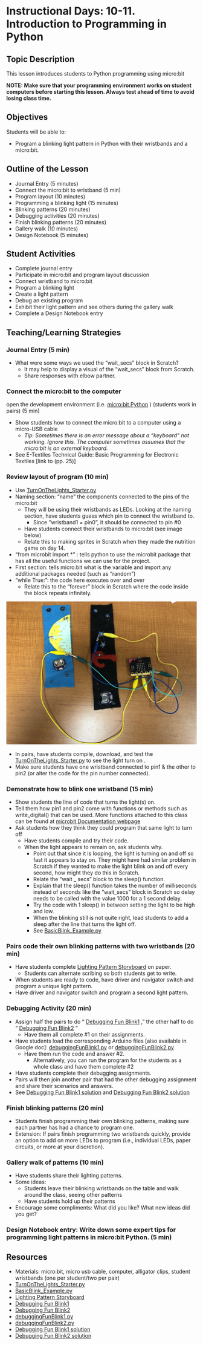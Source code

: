 # Instructional Days: 10-11. Introduction to Programming in Python
## Topic Description
This lesson introduces students to Python programming using micro:bit

**NOTE: Make sure that your programming environment works on student computers before starting this lesson. Always test ahead of time to avoid losing class time.**

## Objectives
Students will be able to:
* Program a blinking light pattern in Python with their wristbands and a micro:bit.

## Outline of the Lesson
* Journal Entry (5 minutes)
* Connect the micro:bit to wristband (5 min)
* Program layout (10 minutes)
* Programming a blinking light (15 minutes)
* Blinking patterns (20 minutes)
* Debugging activities (20 minutes)
* Finish blinking patterns (20 minutes)
* Gallery walk (10 minutes)
* Design Notebook (5 minutes)

## Student Activities
* Complete journal entry
* Participate in micro:bit and program layout discussion
* Connect wristband to micro:bit
* Program a blinking light
* Create a light pattern
* Debug an existing program
* Exhibit their light pattern and see others during the gallery walk
* Complete a Design Notebook entry

## Teaching/Learning Strategies 
### Journal Entry  (5 min)
* What were some ways we used the “wait_secs” block in Scratch?
	* It may help to display a visual of the “wait_secs” block from Scratch.
	* Share responses with elbow partner.

### Connect the micro:bit to the computer
open the development environment (i.e.  [micro:bit Python](https://python.microbit.org/) ) (students work in pairs) (5 min)
* Show students how to connect the micro:bit to a computer using a micro-USB cable
	* *Tip: Sometimes there is an error message about a “keyboard” not working. Ignore this. The computer sometimes assumes that the micro:bit is an external keyboard.*
* See E-Textiles Technical Guide: Basic Programming for Electronic Textiles [link to (pp. 25)]

### Review layout of program (10 min)
* Use  [TurnOnTheLights_Starter.py](TurnOnTheLights_Starter.py) 
* Naming section: “name” the components connected to the pins of the micro:bit
	* They will be using their wristbands as LEDs. Looking at the naming section, have students guess which pin to connect the wristband to.
		* Since ”wristband1 = pin0”, it should be connected to pin #0
	* Have students connect their wristbands to micro:bit (see image below)
	* Relate this to making sprites in Scratch when they made the nutrition game on day 14.
* “from microbit import *” : tells python to use the microbit package that has all the useful functions we can use for the project.
* First section: tells micro:bit what is the variable and import any additional packages needed (such as “random”)
* “while True:”: the code here executes over and over
	* Relate this to the “forever” block in Scratch where the code inside the block repeats infinitely.

![](connection.jpg)

* In pairs, have students compile, download, and test the  [TurnOnTheLights_Starter.py](TurnOnTheLights_Starter.py)  to see the light turn on .
* Make sure students have one wristband connected to pin1 & the other to pin2 (or alter the code for the pin number connected).

### Demonstrate how to blink one wristband (15 min)
* Show students the line of code that turns the light(s) on.
* Tell them how pin1 and pin2 come with functions or methods such as write_digital() that can be used. More functions attached to this class can be found at  [microbit Documentation webpage ](https://microbit-micropython.readthedocs.io/en/latest/pin.html#classes) 
* Ask students how they think they could program that same light to turn off
	* Have students compile and try their code.
	* When the light appears to remain on, ask students why.
		* Point out that since it is looping, the light is turning on and off so fast it appears to stay on. They might have had similar problem in Scratch if they wanted to make the light blink on and off every second, how might they do this in Scratch.
		* Relate the “wait _ secs” block to the sleep() function.
		* Explain that the sleep() function takes the number of milliseconds instead of seconds like the “wait_secs” block in Scratch so delay needs to be called with the value 1000 for a 1 second delay.
		* Try the code with 1 sleep() in between setting the light to be high and low.
		* When the blinking still is not quite right, lead students to add a sleep after the line that turns the light off.
		* See  [BasicBlink_Example.py](BasicBlink_Example.py) 

### Pairs code their own blinking patterns with two wristbands (20 min)
* Have students complete  [Lighting Pattern Storyboard](https://docs.google.com/document/d/1Y6XsWdL7JIx3-EoOrMDvBs-pz7bQFufJ_Pg749CLt7I/edit?usp=sharing)  on paper.
	* Students can alternate scribing so both students get to write.
* When students are ready to code, have driver and navigator switch and program a unique light pattern.
* Have driver and navigator switch and program a second light pattern.

### Debugging Activity (20 min)
* Assign half the pairs to do “ [Debugging Fun Blink1](https://drive.google.com/open?id=1XiKwBOeR_Buyu1HWJrR9ZIfAcm6Tp4pcJUhaopGWC9w) ,” the other half to do “ [Debugging Fun Blink2](https://drive.google.com/open?id=1l9WaxSVIrgN1CAR5yfL5JMHe8Orx-vFBW3Zmna-AkbA) ”
	* Have them all complete #1 on their assignments.
* Have students load the corresponding Arduino files [also available in Google doc]:  [debuggingFunBlink1.py](debuggingFunBlink1.py)  or  [debuggingFunBlink2.py](debuggingFunBlink2.py) 
	* Have them run the code and answer #2.
		* Alternatively, you can run the program for the students as a whole class and have them complete #2
* Have students complete their debugging assignments.
* Pairs will then join another pair that had the other debugging assignment and share their scenarios and answers.
* See  [Debugging Fun Blink1 solution](https://drive.google.com/open?id=1gRCYS96F1M0MwZtKrh8d9vS3v8a3DDfbnEKEXRJeNAk)  and  [Debugging Fun Blink2 solution](https://drive.google.com/open?id=1GluZMARhv5adURJh7DPFzaup5R806opPvPFxYbZoH1Q) 

### Finish blinking patterns (20 min)
* Students finish programming their own blinking patterns, making sure each partner has had a chance to program one.
* Extension: If pairs finish programming two wristbands quickly, provide an option to add on more LEDs to program (i.e., individual LEDs, paper circuits, or more at your discretion).

### Gallery walk of patterns (10 min)
* Have students share their lighting patterns. 
* Some ideas: 
	* Students leave their blinking wristbands on the table and walk around the class, seeing other patterns
	* Have students hold up their patterns
* Encourage some compliments: What did you like? What new ideas did you get?

### Design Notebook entry: Write down some expert tips for programming light patterns in micro:bit Python. (5 min)


## Resources
* Materials: micro:bit, micro usb cable, computer, alligator clips, student wristbands (one per student/two per pair)
*  [TurnOnTheLights_Starter.py](TurnOnTheLights_Starter.py) 
*  [BasicBlink_Example.py](BasicBlink_Example.py) 
*  [Lighting Pattern Storyboard](https://docs.google.com/document/d/1Y6XsWdL7JIx3-EoOrMDvBs-pz7bQFufJ_Pg749CLt7I/edit?usp=sharing) 
*  [Debugging Fun Blink1](https://drive.google.com/open?id=1XiKwBOeR_Buyu1HWJrR9ZIfAcm6Tp4pcJUhaopGWC9w)  
*  [Debugging Fun Blink2](https://drive.google.com/open?id=1l9WaxSVIrgN1CAR5yfL5JMHe8Orx-vFBW3Zmna-AkbA) 
*  [debuggingFunBlink1.py](debuggingFunBlink1.py) 
*  [debuggingFunBlink2.py](debuggingFunBlink2.py) 
*  [Debugging Fun Blink1 solution](https://drive.google.com/open?id=1gRCYS96F1M0MwZtKrh8d9vS3v8a3DDfbnEKEXRJeNAk) 
*  [Debugging Fun Blink2 solution](https://drive.google.com/open?id=1GluZMARhv5adURJh7DPFzaup5R806opPvPFxYbZoH1Q) 

